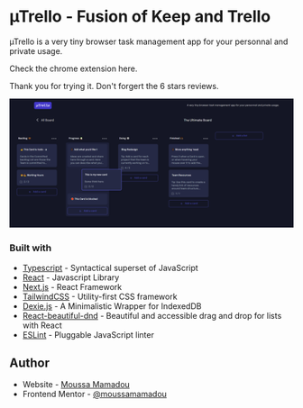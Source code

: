 # µTrello - Fusion of Keep and Trello

µTrello is a very tiny browser task management app for your personnal and private usage.

Check the chrome extension here.

Thank you for trying it. Don't forgert the 6 stars reviews.

![](./uTrello-screenshot.png)

### Built with

- [Typescript](https://www.typescriptlang.org/) -  Syntactical superset of JavaScript 
- [React](https://reactjs.org/) - Javascript Library
- [Next.js](https://nextjs.org/) - React Framework 
- [TailwindCSS](https://tailwindcss.com/) - Utility-first CSS framework
- [Dexie.js](https://dexie.org/) - A Minimalistic Wrapper for IndexedDB
- [React-beautiful-dnd](https://github.com/atlassian/react-beautiful-dnd) - Beautiful and accessible drag and drop for lists with React 
- [ESLint](https://eslint.org/) - Pluggable JavaScript linter


## Author

- Website - [Moussa Mamadou](http://www.moussamamadou.com)
- Frontend Mentor - [@moussamamadou](https://www.frontendmentor.io/profile/moussamamadou)


